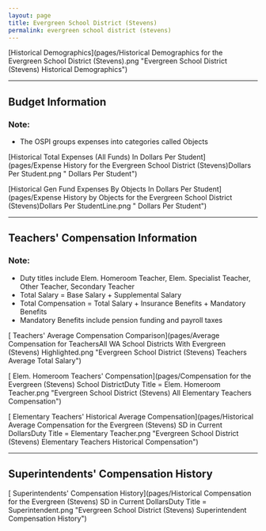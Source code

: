 ```yaml
---
layout: page
title: Evergreen School District (Stevens)
permalink: evergreen school district (stevens)
---
```



[Historical Demographics](pages/Historical Demographics for the Evergreen School District (Stevens).png "Evergreen School District (Stevens) Historical Demographics")

___

## Budget Information
### Note:
- The OSPI groups expenses into categories called Objects

[Historical Total Expenses (All Funds) In Dollars Per Student](pages/Expense History for the Evergreen School District (Stevens)Dollars Per Student.png " Dollars Per Student")

[Historical Gen Fund Expenses By Objects In Dollars Per Student](pages/Expense History by Objects for the Evergreen School District (Stevens)Dollars Per StudentLine.png " Dollars Per Student")


___

## Teachers' Compensation Information
### Note:
- Duty titles include Elem. Homeroom Teacher, Elem. Specialist Teacher, Other Teacher, Secondary Teacher
- Total Salary = Base Salary + Supplemental Salary
- Total Compensation = Total Salary + Insurance Benefits + Mandatory Benefits
- Mandatory Benefits include pension funding and payroll taxes

[ Teachers' Average Compensation Comparison](pages/Average Compensation for TeachersAll WA School Districts With Evergreen (Stevens) Highlighted.png "Evergreen School District (Stevens) Teachers Average Total Salary")

[ Elem. Homeroom Teachers' Compensation](pages/Compensation for the Evergreen (Stevens) School DistrictDuty Title = Elem. Homeroom Teacher.png "Evergreen School District (Stevens) All Elementary Teachers Compensation")

[ Elementary Teachers' Historical Average Compensation](pages/Historical Average Compensation for the Evergreen (Stevens) SD in Current DollarsDuty Title = Elementary Teacher.png "Evergreen School District (Stevens) Elementary Teachers Historical Compensation")


___

## Superintendents' Compensation History

[ Superintendents' Compensation History](pages/Historical Compensation for the Evergreen (Stevens) SD in Current DollarsDuty Title = Superintendent.png "Evergreen School District (Stevens) Superintendent Compensation History")

